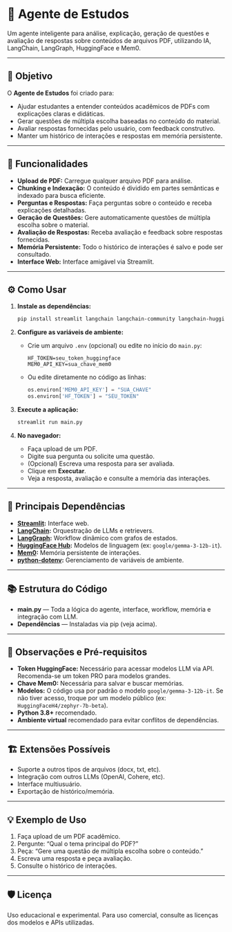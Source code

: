 # 🧠 Agente de Estudos

Um agente inteligente para análise, explicação, geração de questões e avaliação de respostas sobre conteúdos de arquivos PDF, utilizando IA, LangChain, LangGraph, HuggingFace e Mem0.

---

## 🎯 Objetivo

O **Agente de Estudos** foi criado para:
- Ajudar estudantes a entender conteúdos acadêmicos de PDFs com explicações claras e didáticas.
- Gerar questões de múltipla escolha baseadas no conteúdo do material.
- Avaliar respostas fornecidas pelo usuário, com feedback construtivo.
- Manter um histórico de interações e respostas em memória persistente.

---

## 🚀 Funcionalidades

- **Upload de PDF:** Carregue qualquer arquivo PDF para análise.
- **Chunking e Indexação:** O conteúdo é dividido em partes semânticas e indexado para busca eficiente.
- **Perguntas e Respostas:** Faça perguntas sobre o conteúdo e receba explicações detalhadas.
- **Geração de Questões:** Gere automaticamente questões de múltipla escolha sobre o material.
- **Avaliação de Respostas:** Receba avaliação e feedback sobre respostas fornecidas.
- **Memória Persistente:** Todo o histórico de interações é salvo e pode ser consultado.
- **Interface Web:** Interface amigável via Streamlit.

---

## ⚙️ Como Usar

1. **Instale as dependências:**
   ```bash
   pip install streamlit langchain langchain-community langchain-huggingface langgraph mem0 python-dotenv
   ```

2. **Configure as variáveis de ambiente:**
   - Crie um arquivo `.env` (opcional) ou edite no início do `main.py`:
     ```
     HF_TOKEN=seu_token_huggingface
     MEM0_API_KEY=sua_chave_mem0
     ```
   - Ou edite diretamente no código as linhas:
     ```python
     os.environ['MEM0_API_KEY'] = "SUA_CHAVE"
     os.environ['HF_TOKEN'] = "SEU_TOKEN"
     ```

3. **Execute a aplicação:**
   ```bash
   streamlit run main.py
   ```

4. **No navegador:**
   - Faça upload de um PDF.
   - Digite sua pergunta ou solicite uma questão.
   - (Opcional) Escreva uma resposta para ser avaliada.
   - Clique em **Executar**.
   - Veja a resposta, avaliação e consulte a memória das interações.

---

## 🧩 Principais Dependências

- **[Streamlit](https://streamlit.io/):** Interface web.
- **[LangChain](https://python.langchain.com/):** Orquestração de LLMs e retrievers.
- **[LangGraph](https://github.com/langchain-ai/langgraph):** Workflow dinâmico com grafos de estados.
- **[HuggingFace Hub](https://huggingface.co/):** Modelos de linguagem (ex: `google/gemma-3-12b-it`).
- **[Mem0](https://mem0.ai/):** Memória persistente de interações.
- **[python-dotenv](https://pypi.org/project/python-dotenv/):** Gerenciamento de variáveis de ambiente.

---

## 📚 Estrutura do Código

- **main.py** — Toda a lógica do agente, interface, workflow, memória e integração com LLM.
- **Dependências** — Instaladas via pip (veja acima).

---

## 📝 Observações e Pré-requisitos

- **Token HuggingFace:** Necessário para acessar modelos LLM via API. Recomenda-se um token PRO para modelos grandes.
- **Chave Mem0:** Necessária para salvar e buscar memórias.
- **Modelos:** O código usa por padrão o modelo `google/gemma-3-12b-it`. Se não tiver acesso, troque por um modelo público (ex: `HuggingFaceH4/zephyr-7b-beta`).
- **Python 3.8+** recomendado.
- **Ambiente virtual** recomendado para evitar conflitos de dependências.

---

## 🏗️ Extensões Possíveis

- Suporte a outros tipos de arquivos (docx, txt, etc).
- Integração com outros LLMs (OpenAI, Cohere, etc).
- Interface multiusuário.
- Exportação de histórico/memória.

---

## 💡 Exemplo de Uso

1. Faça upload de um PDF acadêmico.
2. Pergunte: “Qual o tema principal do PDF?”
3. Peça: “Gere uma questão de múltipla escolha sobre o conteúdo.”
4. Escreva uma resposta e peça avaliação.
5. Consulte o histórico de interações.

---

## 🛡️ Licença

Uso educacional e experimental. Para uso comercial, consulte as licenças dos modelos e APIs utilizadas. 